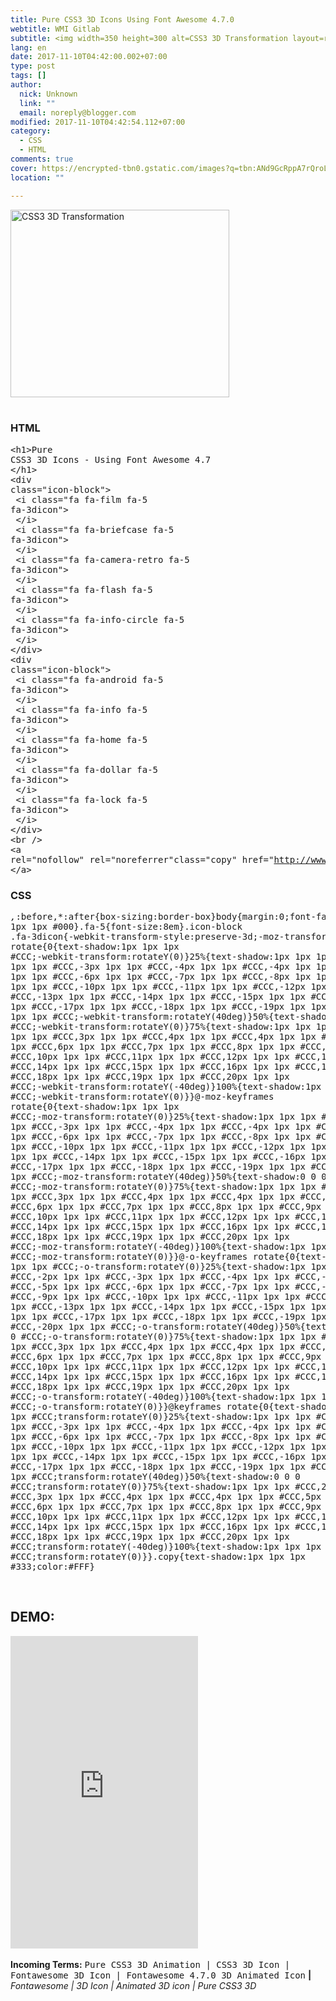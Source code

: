 ```yaml
---
title: Pure CSS3 3D Icons Using Font Awesome 4.7.0
webtitle: WMI Gitlab
subtitle: <img width=350 height=300 alt=CSS3 3D Transformation layout=responsive
lang: en
date: 2017-11-10T04:42:00.002+07:00
type: post
tags: []
author:
  nick: Unknown
  link: ""
  email: noreply@blogger.com
modified: 2017-11-10T04:42:54.112+07:00
category:
  - CSS
  - HTML
comments: true
cover: https://encrypted-tbn0.gstatic.com/images?q=tbn:ANd9GcRppA7rQroLKWdCMKXWTRh4ybyogf1cT_XQFnD95O0VCwVjKu_O
location: ""

---
```


<img width="350" height="300" alt="CSS3 3D Transformation" layout="responsive" src="https://encrypted-tbn0.gstatic.com/images?q=tbn:ANd9GcRppA7rQroLKWdCMKXWTRh4ybyogf1cT_XQFnD95O0VCwVjKu_O"><br><br><h3>HTML</h3><pre style="word-wrap: break-word;">&lt;h1&gt;Pure CSS3 3D Icons - Using Font Awesome 4.7<br>&lt;/h1&gt;<br>&lt;div class="icon-block"&gt;<br>  &lt;i class="fa fa-film fa-5 fa-3dicon"&gt;<br>  &lt;/i&gt;  <br>  &lt;i class="fa fa-briefcase fa-5 fa-3dicon"&gt;<br>  &lt;/i&gt; <br>  &lt;i class="fa fa-camera-retro fa-5 fa-3dicon"&gt;<br>  &lt;/i&gt; <br>  &lt;i class="fa fa-flash fa-5 fa-3dicon"&gt;<br>  &lt;/i&gt; <br>  &lt;i class="fa fa-info-circle fa-5 fa-3dicon"&gt;<br>  &lt;/i&gt;<br>&lt;/div&gt;<br>&lt;div class="icon-block"&gt;<br>  &lt;i class="fa fa-android fa-5 fa-3dicon"&gt;<br>  &lt;/i&gt;  <br>  &lt;i class="fa fa-info fa-5 fa-3dicon"&gt;<br>  &lt;/i&gt; <br>  &lt;i class="fa fa-home fa-5 fa-3dicon"&gt;<br>  &lt;/i&gt; <br>  &lt;i class="fa fa-dollar fa-5 fa-3dicon"&gt;<br>  &lt;/i&gt; <br>  &lt;i class="fa fa-lock fa-5 fa-3dicon"&gt;<br>  &lt;/i&gt;<br>&lt;/div&gt;<br>&lt;br /&gt;<br>&lt;a rel="nofollow" rel="noreferrer"class="copy" href="http://www.web-development.cf"&gt;wwww.web-development.cf<br>&lt;/a&gt;</pre><h3>CSS</h3><pre>*,*:before,*:after{box-sizing:border-box}body{margin:0;font-family:sans-serif;font-size:14px;line-height:1.8em;overflow-y:auto;text-align:center;background:#409cc7;padding:0;position:relative}h1{color:#FFF;text-shadow:1px 1px 1px #000}.fa-5{font-size:8em}.icon-block .fa-3dicon{-webkit-transform-style:preserve-3d;-moz-transform-style:preserve-3d;-ms-transform-style:preserve-3d;-o-transform-style:preserve-3d;transform-style:preserve-3d;-webkit-perspective:1000px;-moz-perspective:1000px;-ms-perspective:1000px;-o-perspective:1000px;perspective:1000px;-webkit-animation-name:rotate;-webkit-animation-duration:3s;-webkit-animation-timing-function:linear;-webkit-animation-iteration-count:infinite;-webkit-animation-fill-mode:both;-moz-animation-name:rotate;-moz-animation-duration:3s;-moz-animation-timing-function:linear;-moz-animation-iteration-count:infinite;-moz-animation-fill-mode:both;-o-animation-name:rotate;-o-animation-duration:3s;-o-animation-timing-function:linear;-o-animation-iteration-count:infinite;-o-animation-fill-mode:both;-ms-animation-name:rotate;-ms-animation-duration:3s;-ms-animation-timing-function:linear;-ms-animation-iteration-count:infinite;-ms-animation-fill-mode:both;animation-name:rotate;animation-duration:3s;animation-timing-function:linear;animation-iteration-count:infinite;animation-fill-mode:both;color:#25405d;margin:30px}@-webkit-keyframes rotate{0{text-shadow:1px 1px 1px #CCC;-webkit-transform:rotateY(0)}25%{text-shadow:1px 1px 1px #CCC,-2px 1px 1px #CCC,-3px 1px 1px #CCC,-4px 1px 1px #CCC,-4px 1px 1px #CCC,-5px 1px 1px #CCC,-6px 1px 1px #CCC,-7px 1px 1px #CCC,-8px 1px 1px #CCC,-9px 1px 1px #CCC,-10px 1px 1px #CCC,-11px 1px 1px #CCC,-12px 1px 1px #CCC,-13px 1px 1px #CCC,-14px 1px 1px #CCC,-15px 1px 1px #CCC,-16px 1px 1px #CCC,-17px 1px 1px #CCC,-18px 1px 1px #CCC,-19px 1px 1px #CCC,-20px 1px 1px #CCC;-webkit-transform:rotateY(40deg)}50%{text-shadow:0 0 0 #CCC;-webkit-transform:rotateY(0)}75%{text-shadow:1px 1px 1px #CCC,2px 1px 1px #CCC,3px 1px 1px #CCC,4px 1px 1px #CCC,4px 1px 1px #CCC,5px 1px 1px #CCC,6px 1px 1px #CCC,7px 1px 1px #CCC,8px 1px 1px #CCC,9px 1px 1px #CCC,10px 1px 1px #CCC,11px 1px 1px #CCC,12px 1px 1px #CCC,13px 1px 1px #CCC,14px 1px 1px #CCC,15px 1px 1px #CCC,16px 1px 1px #CCC,17px 1px 1px #CCC,18px 1px 1px #CCC,19px 1px 1px #CCC,20px 1px 1px #CCC;-webkit-transform:rotateY(-40deg)}100%{text-shadow:1px 1px 1px #CCC;-webkit-transform:rotateY(0)}}@-moz-keyframes rotate{0{text-shadow:1px 1px 1px #CCC;-moz-transform:rotateY(0)}25%{text-shadow:1px 1px 1px #CCC,-2px 1px 1px #CCC,-3px 1px 1px #CCC,-4px 1px 1px #CCC,-4px 1px 1px #CCC,-5px 1px 1px #CCC,-6px 1px 1px #CCC,-7px 1px 1px #CCC,-8px 1px 1px #CCC,-9px 1px 1px #CCC,-10px 1px 1px #CCC,-11px 1px 1px #CCC,-12px 1px 1px #CCC,-13px 1px 1px #CCC,-14px 1px 1px #CCC,-15px 1px 1px #CCC,-16px 1px 1px #CCC,-17px 1px 1px #CCC,-18px 1px 1px #CCC,-19px 1px 1px #CCC,-20px 1px 1px #CCC;-moz-transform:rotateY(40deg)}50%{text-shadow:0 0 0 #CCC;-moz-transform:rotateY(0)}75%{text-shadow:1px 1px 1px #CCC,2px 1px 1px #CCC,3px 1px 1px #CCC,4px 1px 1px #CCC,4px 1px 1px #CCC,5px 1px 1px #CCC,6px 1px 1px #CCC,7px 1px 1px #CCC,8px 1px 1px #CCC,9px 1px 1px #CCC,10px 1px 1px #CCC,11px 1px 1px #CCC,12px 1px 1px #CCC,13px 1px 1px #CCC,14px 1px 1px #CCC,15px 1px 1px #CCC,16px 1px 1px #CCC,17px 1px 1px #CCC,18px 1px 1px #CCC,19px 1px 1px #CCC,20px 1px 1px #CCC;-moz-transform:rotateY(-40deg)}100%{text-shadow:1px 1px 1px #CCC;-moz-transform:rotateY(0)}}@-o-keyframes rotate{0{text-shadow:1px 1px 1px #CCC;-o-transform:rotateY(0)}25%{text-shadow:1px 1px 1px #CCC,-2px 1px 1px #CCC,-3px 1px 1px #CCC,-4px 1px 1px #CCC,-4px 1px 1px #CCC,-5px 1px 1px #CCC,-6px 1px 1px #CCC,-7px 1px 1px #CCC,-8px 1px 1px #CCC,-9px 1px 1px #CCC,-10px 1px 1px #CCC,-11px 1px 1px #CCC,-12px 1px 1px #CCC,-13px 1px 1px #CCC,-14px 1px 1px #CCC,-15px 1px 1px #CCC,-16px 1px 1px #CCC,-17px 1px 1px #CCC,-18px 1px 1px #CCC,-19px 1px 1px #CCC,-20px 1px 1px #CCC;-o-transform:rotateY(40deg)}50%{text-shadow:0 0 0 #CCC;-o-transform:rotateY(0)}75%{text-shadow:1px 1px 1px #CCC,2px 1px 1px #CCC,3px 1px 1px #CCC,4px 1px 1px #CCC,4px 1px 1px #CCC,5px 1px 1px #CCC,6px 1px 1px #CCC,7px 1px 1px #CCC,8px 1px 1px #CCC,9px 1px 1px #CCC,10px 1px 1px #CCC,11px 1px 1px #CCC,12px 1px 1px #CCC,13px 1px 1px #CCC,14px 1px 1px #CCC,15px 1px 1px #CCC,16px 1px 1px #CCC,17px 1px 1px #CCC,18px 1px 1px #CCC,19px 1px 1px #CCC,20px 1px 1px #CCC;-o-transform:rotateY(-40deg)}100%{text-shadow:1px 1px 1px #CCC;-o-transform:rotateY(0)}}@keyframes rotate{0{text-shadow:1px 1px 1px #CCC;transform:rotateY(0)}25%{text-shadow:1px 1px 1px #CCC,-2px 1px 1px #CCC,-3px 1px 1px #CCC,-4px 1px 1px #CCC,-4px 1px 1px #CCC,-5px 1px 1px #CCC,-6px 1px 1px #CCC,-7px 1px 1px #CCC,-8px 1px 1px #CCC,-9px 1px 1px #CCC,-10px 1px 1px #CCC,-11px 1px 1px #CCC,-12px 1px 1px #CCC,-13px 1px 1px #CCC,-14px 1px 1px #CCC,-15px 1px 1px #CCC,-16px 1px 1px #CCC,-17px 1px 1px #CCC,-18px 1px 1px #CCC,-19px 1px 1px #CCC,-20px 1px 1px #CCC;transform:rotateY(40deg)}50%{text-shadow:0 0 0 #CCC;transform:rotateY(0)}75%{text-shadow:1px 1px 1px #CCC,2px 1px 1px #CCC,3px 1px 1px #CCC,4px 1px 1px #CCC,4px 1px 1px #CCC,5px 1px 1px #CCC,6px 1px 1px #CCC,7px 1px 1px #CCC,8px 1px 1px #CCC,9px 1px 1px #CCC,10px 1px 1px #CCC,11px 1px 1px #CCC,12px 1px 1px #CCC,13px 1px 1px #CCC,14px 1px 1px #CCC,15px 1px 1px #CCC,16px 1px 1px #CCC,17px 1px 1px #CCC,18px 1px 1px #CCC,19px 1px 1px #CCC,20px 1px 1px #CCC;transform:rotateY(-40deg)}100%{text-shadow:1px 1px 1px #CCC;transform:rotateY(0)}}.copy{text-shadow:1px 1px 1px #333;color:#FFF}</pre><br><h2>DEMO:</h2><iframe frameborder="0" height="500" scrolling="yes" src="https://source.l3n4r0x.cf/php/codepen.php?user=dimaslanjaka&amp;id=ybbeEd&amp;tab=result&amp;h=500" width="300"></iframe><br><br><b>Incoming Terms:</b> <kbd>Pure CSS3 3D Animation | CSS3 3D Icon | Fontawesome 3D Icon | Fontawesome 4.7.0 3D Animated Icon</kbd> <b>|</b> <i>Fontawesome | 3D Icon | Animated 3D icon | Pure CSS3 3D</i>